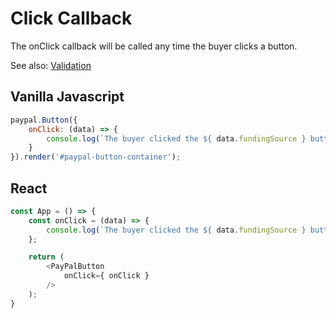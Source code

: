# Click Callback

The onClick callback will be called any time the buyer clicks a button.

See also: [Validation](validation.md)

## Vanilla Javascript

```javascript
paypal.Button({
    onClick: (data) => {
        console.log(`The buyer clicked the ${ data.fundingSource } button`);
    }
}).render('#paypal-button-container');
```

## React

```javascript
const App = () => {
    const onClick = (data) => {
        console.log(`The buyer clicked the ${ data.fundingSource } button`);
    };

    return (
        <PayPalButton
            onClick={ onClick }
        />
    );
}
```
